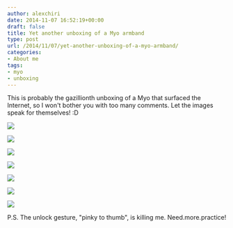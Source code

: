 ```yaml
---
author: alexchiri
date: 2014-11-07 16:52:19+00:00
draft: false
title: Yet another unboxing of a Myo armband
type: post
url: /2014/11/07/yet-another-unboxing-of-a-myo-armband/
categories:
- About me
tags:
- myo
- unboxing
---
```


This is probably the gazillionth unboxing of a Myo that surfaced the Internet, so I won't bother you with too many comments. Let the images speak for themselves! :D

![](http://0f8f28fe275e3a043777-67ab80ec00c7299bd1255995bf933a71.r1.cf2.rackcdn.com/myo-0323.jpg)

![](http://0f8f28fe275e3a043777-67ab80ec00c7299bd1255995bf933a71.r1.cf2.rackcdn.com/myo-0325.jpg)

![](http://0f8f28fe275e3a043777-67ab80ec00c7299bd1255995bf933a71.r1.cf2.rackcdn.com/myo-0326.jpg)

![](http://0f8f28fe275e3a043777-67ab80ec00c7299bd1255995bf933a71.r1.cf2.rackcdn.com/myo-0327.jpg)

![](http://0f8f28fe275e3a043777-67ab80ec00c7299bd1255995bf933a71.r1.cf2.rackcdn.com/myo-0330.jpg)

![](http://0f8f28fe275e3a043777-67ab80ec00c7299bd1255995bf933a71.r1.cf2.rackcdn.com/myo-0331.jpg)

![](http://0f8f28fe275e3a043777-67ab80ec00c7299bd1255995bf933a71.r1.cf2.rackcdn.com/myo-0333.jpg)


P.S. The unlock gesture, "pinky to thumb", is killing me. Need.more.practice!
